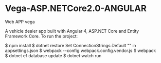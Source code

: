 # Vega-ASP.NETCore2.0-ANGULAR
Web APP
vega

A vehicle dealer app built with Angular 4, ASP.NET Core and Entity Framework Core.
To run the project:

$ npm install
$ dotnet restore
Set ConnectionStrings:Default "<YOUR CONNETION STRING>" in appsettings.json
$ webpack --config webpack.config.vendor.js
$ webpack 
$ dotnet ef database update
$ dotnet watch run 
